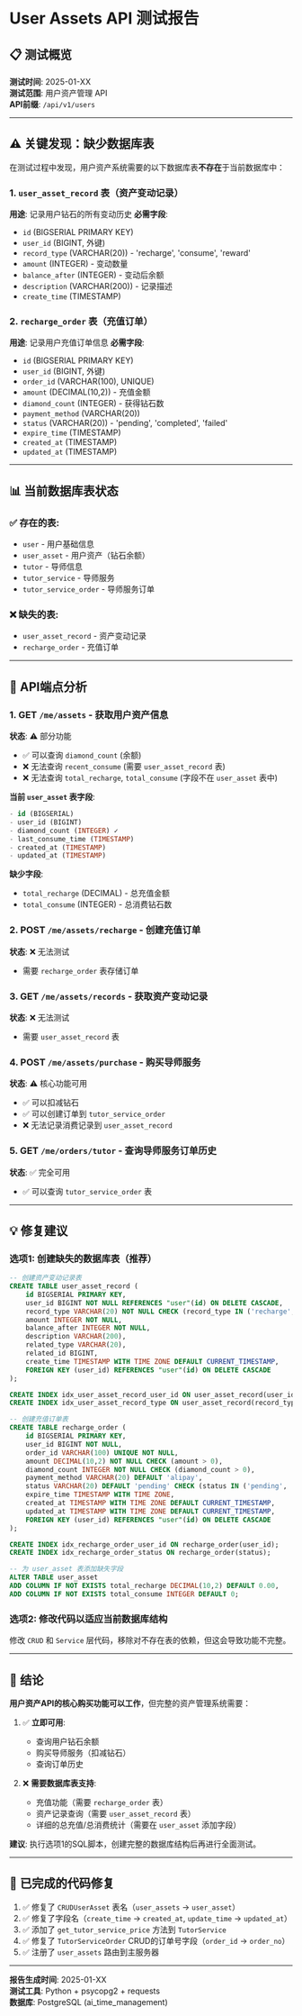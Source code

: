 # User Assets API 测试报告

## 📋 测试概览

**测试时间**: 2025-01-XX  
**测试范围**: 用户资产管理 API  
**API前缀**: `/api/v1/users`

---

## ⚠️  关键发现：缺少数据库表

在测试过程中发现，用户资产系统需要的以下数据库表**不存在**于当前数据库中：

### 1. `user_asset_record` 表（资产变动记录）
**用途**: 记录用户钻石的所有变动历史
**必需字段**:
- `id` (BIGSERIAL PRIMARY KEY)
- `user_id` (BIGINT, 外键)
- `record_type` (VARCHAR(20)) - 'recharge', 'consume', 'reward'
- `amount` (INTEGER) - 变动数量
- `balance_after` (INTEGER) - 变动后余额
- `description` (VARCHAR(200)) - 记录描述
- `create_time` (TIMESTAMP)

### 2. `recharge_order` 表（充值订单）
**用途**: 记录用户充值订单信息
**必需字段**:
- `id` (BIGSERIAL PRIMARY KEY)
- `user_id` (BIGINT, 外键)
- `order_id` (VARCHAR(100), UNIQUE)
- `amount` (DECIMAL(10,2)) - 充值金额
- `diamond_count` (INTEGER) - 获得钻石数
- `payment_method` (VARCHAR(20))
- `status` (VARCHAR(20)) - 'pending', 'completed', 'failed'
- `expire_time` (TIMESTAMP)
- `created_at` (TIMESTAMP)
- `updated_at` (TIMESTAMP)

---

## 📊 当前数据库表状态

### ✅ 存在的表:
- `user` - 用户基础信息
- `user_asset` - 用户资产（钻石余额）
- `tutor` - 导师信息
- `tutor_service` - 导师服务
- `tutor_service_order` - 导师服务订单

### ❌ 缺失的表:
- `user_asset_record` - 资产变动记录
- `recharge_order` - 充值订单

---

## 🔧 API端点分析

### 1. GET `/me/assets` - 获取用户资产信息
**状态**: ⚠️  部分功能
- ✅ 可以查询 `diamond_count` (余额)
- ❌ 无法查询 `recent_consume` (需要 `user_asset_record` 表)
- ❌ 无法查询 `total_recharge`, `total_consume` (字段不在 `user_asset` 表中)

**当前 `user_asset` 表字段**:
```sql
- id (BIGSERIAL)
- user_id (BIGINT)
- diamond_count (INTEGER) ✓
- last_consume_time (TIMESTAMP)
- created_at (TIMESTAMP)
- updated_at (TIMESTAMP)
```

**缺少字段**:
- `total_recharge` (DECIMAL) - 总充值金额
- `total_consume` (INTEGER) - 总消费钻石数

### 2. POST `/me/assets/recharge` - 创建充值订单
**状态**: ❌ 无法测试
- 需要 `recharge_order` 表存储订单

### 3. GET `/me/assets/records` - 获取资产变动记录
**状态**: ❌ 无法测试
- 需要 `user_asset_record` 表

### 4. POST `/me/assets/purchase` - 购买导师服务
**状态**: ⚠️  核心功能可用
- ✅ 可以扣减钻石
- ✅ 可以创建订单到 `tutor_service_order`
- ❌ 无法记录消费记录到 `user_asset_record`

### 5. GET `/me/orders/tutor` - 查询导师服务订单历史
**状态**: ✅ 完全可用
- ✅ 可以查询 `tutor_service_order` 表

---

## 💡 修复建议

### 选项1: 创建缺失的数据库表（推荐）

```sql
-- 创建资产变动记录表
CREATE TABLE user_asset_record (
    id BIGSERIAL PRIMARY KEY,
    user_id BIGINT NOT NULL REFERENCES "user"(id) ON DELETE CASCADE,
    record_type VARCHAR(20) NOT NULL CHECK (record_type IN ('recharge', 'consume', 'reward')),
    amount INTEGER NOT NULL,
    balance_after INTEGER NOT NULL,
    description VARCHAR(200),
    related_type VARCHAR(20),
    related_id BIGINT,
    create_time TIMESTAMP WITH TIME ZONE DEFAULT CURRENT_TIMESTAMP,
    FOREIGN KEY (user_id) REFERENCES "user"(id) ON DELETE CASCADE
);

CREATE INDEX idx_user_asset_record_user_id ON user_asset_record(user_id);
CREATE INDEX idx_user_asset_record_type ON user_asset_record(record_type);

-- 创建充值订单表
CREATE TABLE recharge_order (
    id BIGSERIAL PRIMARY KEY,
    user_id BIGINT NOT NULL,
    order_id VARCHAR(100) UNIQUE NOT NULL,
    amount DECIMAL(10,2) NOT NULL CHECK (amount > 0),
    diamond_count INTEGER NOT NULL CHECK (diamond_count > 0),
    payment_method VARCHAR(20) DEFAULT 'alipay',
    status VARCHAR(20) DEFAULT 'pending' CHECK (status IN ('pending', 'completed', 'failed', 'expired')),
    expire_time TIMESTAMP WITH TIME ZONE,
    created_at TIMESTAMP WITH TIME ZONE DEFAULT CURRENT_TIMESTAMP,
    updated_at TIMESTAMP WITH TIME ZONE DEFAULT CURRENT_TIMESTAMP,
    FOREIGN KEY (user_id) REFERENCES "user"(id) ON DELETE CASCADE
);

CREATE INDEX idx_recharge_order_user_id ON recharge_order(user_id);
CREATE INDEX idx_recharge_order_status ON recharge_order(status);

-- 为 user_asset 表添加缺失字段
ALTER TABLE user_asset 
ADD COLUMN IF NOT EXISTS total_recharge DECIMAL(10,2) DEFAULT 0.00,
ADD COLUMN IF NOT EXISTS total_consume INTEGER DEFAULT 0;
```

### 选项2: 修改代码以适应当前数据库结构

修改 `CRUD` 和 `Service` 层代码，移除对不存在表的依赖，但这会导致功能不完整。

---

##  🎯 结论

**用户资产API的核心购买功能可以工作**，但完整的资产管理系统需要：

1. ✅ **立即可用**:
   - 查询用户钻石余额
   - 购买导师服务（扣减钻石）
   - 查询订单历史

2. ❌ **需要数据库表支持**:
   - 充值功能（需要 `recharge_order` 表）
   - 资产记录查询（需要 `user_asset_record` 表）
   - 详细的总充值/总消费统计（需要在 `user_asset` 添加字段）

**建议**: 执行选项1的SQL脚本，创建完整的数据库结构后再进行全面测试。

---

## 📝 已完成的代码修复

1. ✅ 修复了 `CRUDUserAsset` 表名（`user_assets` → `user_asset`）
2. ✅ 修复了字段名（`create_time` → `created_at`, `update_time` → `updated_at`）
3. ✅ 添加了 `get_tutor_service_price` 方法到 `TutorService`
4. ✅ 修复了 `TutorServiceOrder` CRUD的订单号字段（`order_id` → `order_no`）
5. ✅ 注册了 `user_assets` 路由到主服务器

---

**报告生成时间**: 2025-01-XX  
**测试工具**: Python + psycopg2 + requests  
**数据库**: PostgreSQL (ai_time_management) 